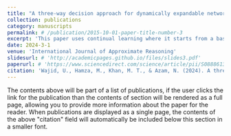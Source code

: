 ```yaml
---
title: "A three-way decision approach for dynamically expandable networks"
collection: publications
category: manuscripts
permalink: # /publication/2015-10-01-paper-title-number-3
excerpt: 'This paper uses continual learning where it starts from a base CNN architecture and expands incrementally in a class incremental learning setup. Newer class labels along with their training data are introduced sequentially, allowing the model to accommodate new information in order to classify among all seen labels. In the process it expands where three-way decisions comes into play, deciding how much to expand depending on the overlap of the semantic drift expected for learning new labels.'
date: 2024-3-1
venue: 'International Journal of Approximate Reasoning'
slidesurl: # 'http://academicpages.github.io/files/slides3.pdf'
paperurl: # 'https://www.sciencedirect.com/science/article/pii/S0888613X23002360'
citation: 'Wajid, U., Hamza, M., Khan, M. T., & Azam, N. (2024). A three-way decision approach for dynamically expandable networks. International Journal of Approximate Reasoning, 166, 109105.'
---
```


The contents above will be part of a list of publications, if the user clicks the link for the publication than the contents of section will be rendered as a full page, allowing you to provide more information about the paper for the reader. When publications are displayed as a single page, the contents of the above "citation" field will automatically be included below this section in a smaller font.
